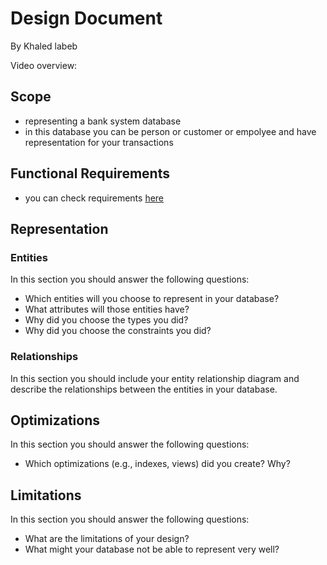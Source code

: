 # Design Document

By Khaled labeb

Video overview: <URL HERE>

## Scope


* representing a bank system database
* in this database you can be person or customer or empolyee and have representation for your transactions

## Functional Requirements

* you can check requirements [here]([https://github.com/khalwsh/cs50-sql-solutions/blob/main/Fina-Project/Bank%20system/bank%20system%20data%20base.txt])


## Representation

### Entities

In this section you should answer the following questions:

* Which entities will you choose to represent in your database?
* What attributes will those entities have?
* Why did you choose the types you did?
* Why did you choose the constraints you did?

### Relationships

In this section you should include your entity relationship diagram and describe the relationships between the entities in your database.

## Optimizations

In this section you should answer the following questions:

* Which optimizations (e.g., indexes, views) did you create? Why?

## Limitations

In this section you should answer the following questions:

* What are the limitations of your design?
* What might your database not be able to represent very well?
